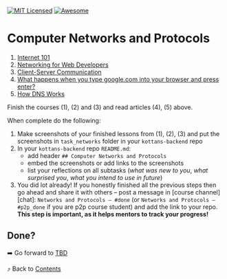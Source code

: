 [![MIT Licensed][icon-mit]][license]
[![Awesome][icon-awesome]][awesome]
&nbsp;&nbsp;&nbsp;&nbsp;&nbsp;&nbsp;

# Computer Networks and Protocols

1. [Internet 101](https://www.khanacademy.org/computing/computer-science/internet-intro)
1. [Networking for Web Developers](https://www.udacity.com/course/networking-for-web-developers--ud256)
1. [Client-Server Communication](https://www.udacity.com/course/client-server-communication--ud897)
1. [What happens when you type google.com into your browser and press enter?](https://github.com/alex/what-happens-when)
1. [How DNS Works](https://howdns.works/)

Finish the courses (1), (2) and (3) and read articles (4), (5) above.

When complete do the following:
1. Make screenshots of your finished lessons from (1), (2), (3)
   and put the screenshots in `task_networks` folder in
   your `kottans-backend` repo
1. In your `kottans-backend` repo `README.md`:
   * add header `## Computer Networks and Protocols`
   * embed the screenshots or add links to the screenshots
   * list your reflections on all subtasks
     (_what was new to you_, _what surprised you_, _what you intend to use in future_)
1. You did lot already! If you honestly finished all the previous steps then go ahead
   and share it with others –
   post a message in [course channel][chat]:
   `Networks and Protocols — #done` (or `Networks and Protocols — #p2p_done` if you are p2p course student) and add the link to your repo. **This step is important, as it helps mentors to track your progress!**

## Done?

➡️ Go forward to [TBD](tbd.md)

⤴️ Back to [Contents](../contents.md)

[icon-chat]: https://img.shields.io/badge/chat-on%20telegram-blue.svg
[icon-mit]: https://img.shields.io/badge/license-MIT-blue.svg
[icon-awesome]: https://cdn.rawgit.com/sindresorhus/awesome/d7305f38d29fed78fa85652e3a63e154dd8e8829/media/badge.svg
[license]: https://github.com/Kottans/web/blob/master/LICENSE.md
[awesome]: https://github.com/sindresorhus/awesome#front-end-development
[node]: ../img/node.png
[go]: ../img/go.png